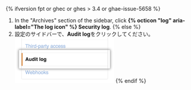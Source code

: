 {% ifversion fpt or ghec or ghes > 3.4 or ghae-issue-5658 %}
1. In the "Archives" section of the  sidebar, click **{% octicon "log" aria-label="The log icon" %} Security log**.
{% else  %}
1. 設定のサイドバーで、**Audit log**をクリックしてください。 ![サイドバー内のOrg Audit log設定](/assets/images/help/organizations/org-settings-audit-log.png)
{% endif %}
